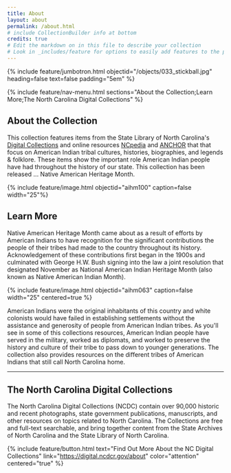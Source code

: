 ```yaml
---
title: About
layout: about
permalink: /about.html
# include CollectionBuilder info at bottom
credits: true
# Edit the markdown on in this file to describe your collection
# Look in _includes/feature for options to easily add features to the page
---
```


{% include feature/jumbotron.html objectid="/objects/033_stickball.jpg" heading=false text=false padding="5em" %} 

{% include feature/nav-menu.html sections="About the Collection;Learn More;The North Carolina Digital Collections" %}
## About the Collection

This collection features items from the State Library of North Carolina's [Digital Collections](https://digital.ncdcr.gov/) and online resources [NCpedia](https://ncpedia.org/) and [ANCHOR](https://ncpedia.org/anchor/anchor) that that focus on American Indian tribal cultures, histories, biographies, and legends & folklore. These items show the important role American Indian people have had throughout the history of our state. This collection has been released ... Native American Heritage Month. 

{% include feature/image.html objectid="aihm100" caption=false width="25"%}
## Learn More

Native American Heritage Month came about as a result of efforts by American Indians to have recognition for the significant contributions the people of their tribes had made to the country throughout its history. Acknowledgement of these contributions first began in the 1900s and culminated with George H.W. Bush signing into the law a joint resolution that designated November as National American Indian Heritage Month (also known as Native American Indian Month).  

{% include feature/image.html objectid="aihm063" caption=false width="25" centered=true %}

American Indians were the original inhabitants of this country and white colonists would have failed in establishing settlements without the assistance and generosity of people from American Indian tribes. As you'll see in some of this collections resources, American Indian people have served in the military, worked as diplomats, and worked to preserve the history and culture of their tribe to pass down to younger generations.  The collection also provides resources on the different tribes of American Indians that still call North Carolina home. 

---------------------------------------------------------------------------------------
## The North Carolina Digital Collections
The North Carolina Digital Collections (NCDC) contain over 90,000 historic and recent photographs, state government publications, manuscripts, and other resources on topics related to North Carolina.  The Collections are free and full-text searchable, and bring together content from the State Archives of North Carolina and the State Library of North Carolina.

{% include feature/button.html text="Find Out More About the NC Digital Collections" link="https://digital.ncdcr.gov/about" color="attention" centered="true" %}